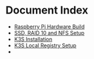 # Document Index

- [Raspberry Pi Hardware Build](https://github.com/garethparris/k3s-rpi/blob/main/rpi-build.md)
- [SSD, RAID 10 and NFS Setup](https://github.com/garethparris/k3s-rpi/blob/main/ssd-raid-nfs.md)
- [K3S Installation](https://github.com/garethparris/k3s-rpi/blob/main/k3s-install.md)
- [K3S Local Registry Setup](https://github.com/garethparris/k3s-rpi/blob/main/k3s-local-registry.md)
- 
